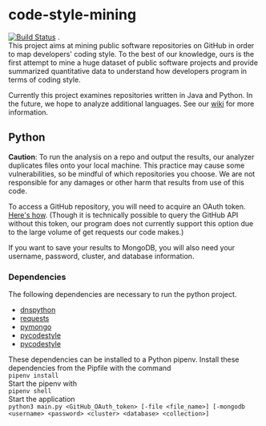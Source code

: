 # code-style-mining
[![Build Status](https://travis-ci.org/kramsey458/code-style-mining.svg?branch=python_analysis)](https://travis-ci.org/kramsey458/code-style-mining) .  
This project aims at mining public software repositories on GitHub in order to map developers' coding style. To the best of our knowledge, ours is the first attempt to mine a huge dataset of public software projects and provide summarized quantitative data to understand how developers program in terms of coding style.

Currently this project examines repositories written in Java and Python. In the future, we hope to analyze additional languages. See our [wiki](https://github.com/bcdasilv/code-style-mining/wiki) for more information.

## Python
**Caution**: To run the analysis on a repo and output the results, our analyzer duplicates files onto your local machine. This practice may cause some vulnerabilities, so be mindful of which repositories you choose. We are not responsible for any damages or other harm that results from use of this code.

To access a GitHub repository, you will need to acquire an OAuth token. [Here's how](https://help.github.com/articles/creating-a-personal-access-token-for-the-command-line/). (Though it is technically possible to query the GitHub API without this token, our program does not currently support this option due to the large volume of get requests our code makes.)

If you want to save your results to MongoDB, you will also need your username, password, cluster, and database information.

### Dependencies
The following dependencies are necessary to run the python project. 
* [dnspython](http://www.dnspython.org/)
* [requests](http://docs.python-requests.org)
* [pymongo](https://api.mongodb.com/python/current/)
* [pycodestyle](https://pypi.org/project/pycodestyle/)   
* [pycodestyle](https://docs.pytest.org/en/latest/)

These dependencies can be installed to a Python pipenv.
Install these dependencies from the Pipfile with the command   
```pipenv install```   
Start the pipenv with   
```pipenv shell```   
Start the application   
```python3 main.py <GitHub_OAuth_token> [-file <file_name>] [-mongodb <username> <password> <cluster> <database> <collection>]```
